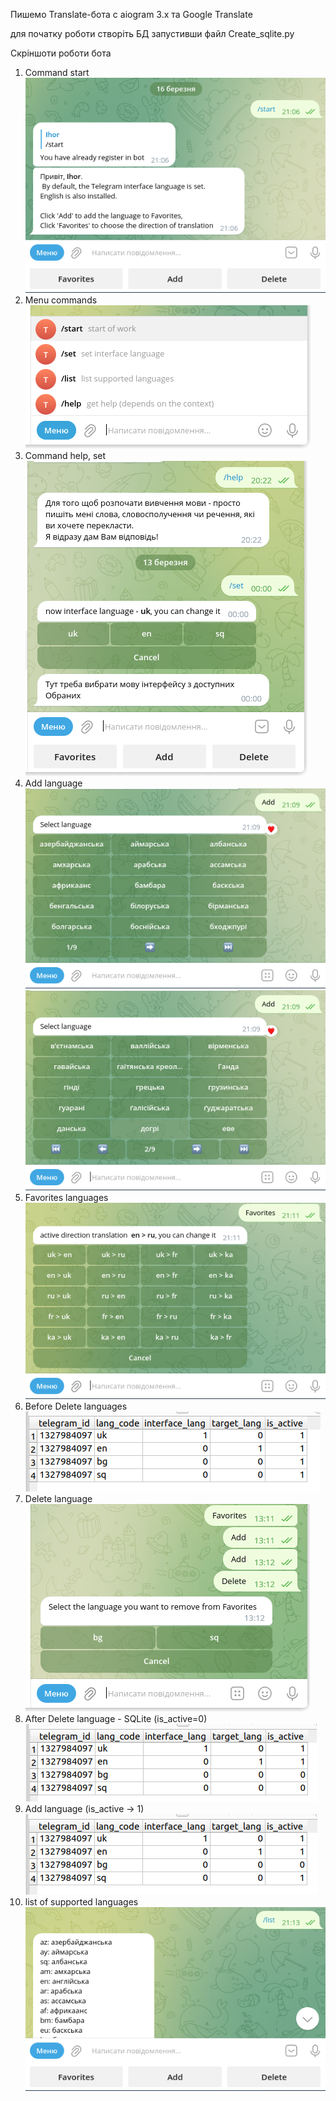 Пишемо Translate-бота c aiogram 3.x та Google Translate

для початку роботи створіть БД запустивши файл
Create_sqlite.py

Скріншоти роботи бота
1. Command start 
![01_start.png](image%2F01_start.png)
2. Menu commands
![02_menu.png](image%2F02_menu.png)
3. Command help, set
![11_help_set.png](image%2F11_help_set.png)
4. Add language
![03_add.png](image%2F03_add.png)
![04_add.png](image%2F04_add.png)
5. Favorites languages
![05_fav.png](image%2F05_fav.png)
6. Before Delete languages
![08_sqlite.png](image%2F08_sqlite.png)
7. Delete language
![08_del.png](image%2F08_del.png)
8. After Delete language - SQLite (is_active=0)
![08_after_del.png](image%2F08_after_del.png)
9. Add language (is_active -> 1)
![09_sqlite.png](image%2F09_sqlite.png)
10. list of supported languages
![10_list.png](image%2F10_list.png)
